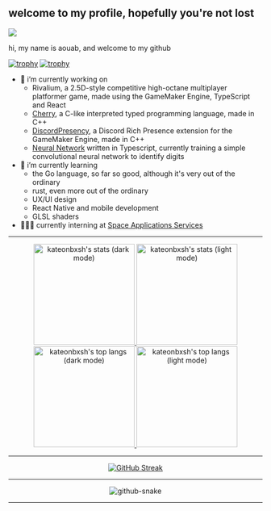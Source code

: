 ## welcome to my profile, hopefully you're not lost
![](https://komarev.com/ghpvc/?username=kateonbxsh)

hi, my name is aouab, and welcome to my github

[![trophy](https://github-profile-trophy.vercel.app/?username=kateonbxsh&theme=nord&column=-1&no-bg=true&no-frame=true#gh-dark-mode-only)](https://github.com/ryo-ma/github-profile-trophy#gh-dark-mode-only)
[![trophy](https://github-profile-trophy.vercel.app/?username=kateonbxsh&column=-1&no-bg=true&no-frame=true#gh-light-mode-only)](https://github.com/ryo-ma/github-profile-trophy#gh-light-mode-only)

- 🔭 i’m currently working on
  - Rivalium, a 2.5D-style competitive high-octane multiplayer platformer game, made using the GameMaker Engine, TypeScript and React
  - [Cherry](../../../Cherry), a C-like interpreted typed programming language, made in C++
  - [DiscordPresency](../../../DiscordPresency), a Discord Rich Presence extension for the GameMaker Engine, made in C++
  - [Neural Network](../../../NeuralNetwork) written in Typescript, currently training a simple convolutional neural network to identify digits
- 🌱 i’m currently learning
  - the Go language, so far so good, although it's very out of the ordinary
  - rust, even more out of the ordinary
  - UX/UI design
  - React Native and mobile development
  - GLSL shaders
- 👨🏼‍🎓 currently interning at [Space Applications Services](https://spaceapplications.com)

***
<p align="center">
  
<a href="https://github.com/anuraghazra/github-readme-stats#gh-dark-mode-only">
    <img src="https://github-readme-stats.vercel.app/api?username=kateonbxsh&show_icons=true&theme=nord&bg_color=00000000&custom_title=my%20stats&hide_border=true#gh-dark-mode-only" alt="kateonbxsh's stats (dark mode)" height=200>
</a>

<a href="https://github.com/anuraghazra/github-readme-stats#gh-light-mode-only">
    <img src="https://github-readme-stats.vercel.app/api?username=kateonbxsh&show_icons=true&bg_color=00000000&custom_title=my%20stats&hide_border=true#gh-light-mode-only" alt="kateonbxsh's stats (light mode)" height=200>
</a>

<a href="https://github.com/anuraghazra/github-readme-stats#gh-dark-mode-only">
    <img src="https://github-readme-stats.vercel.app/api/top-langs/?username=kateonbxsh&show_icons=true&theme=nord&bg_color=00000000&custom_title=my%20languages&layout=donut&hide=yacc&hide_border=true#gh-dark-mode-only" alt="kateonbxsh's top langs (dark mode)" height=200>
</a>

<a href="https://github.com/anuraghazra/github-readme-stats#gh-light-mode-only">
    <img src="https://github-readme-stats.vercel.app/api/top-langs/?username=kateonbxsh&show_icons=true&bg_color=00000000&layout=donut&custom_title=my%20languages&hide=yacc&hide_border=true#gh-light-mode-only" alt="kateonbxsh's top langs (light mode)" height=200>
</a>
</p>

***

<p align="center">

<a href="https://git.io/streak-stats">
  <img src="https://streak-stats.demolab.com?user=kateonbxsh&theme=nord&hide_border=true&card_width=500&background=EB545400" alt="GitHub Streak" />
</a>

</p>

***

<p align="center">
<picture align="center">
  <source media="(prefers-color-scheme: dark)" srcset="https://raw.githubusercontent.com/kateonbxsh/kateonbxsh/output/github-contribution-grid-snake-dark.svg" />
  <source media="(prefers-color-scheme: light)" srcset="https://raw.githubusercontent.com/kateonbxsh/kateonbxsh/output/github-contribution-grid-snake.svg" />
  <img alt="github-snake" src="github-snake.svg" />
</picture>
</p>

***

